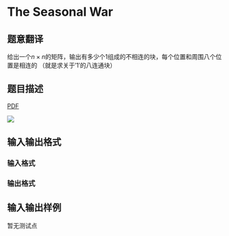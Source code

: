 # The Seasonal War

## 题意翻译

给出一个$n\times n$的矩阵，输出有多少个1组成的不相连的块，每个位置和周围八个位置是相连的 （就是求关于$'1'$的八连通块）

## 题目描述

[problemUrl]: https://uva.onlinejudge.org/index.php?option=com_onlinejudge&Itemid=8&category=5&page=show_problem&problem=288

[PDF](https://uva.onlinejudge.org/external/3/p352.pdf)

![](https://cdn.luogu.com.cn/upload/vjudge_pic/UVA352/11a8472ae317bba339bab9c8d1a01e567fd06a62.png)

## 输入输出格式

### 输入格式

### 输出格式

## 输入输出样例

暂无测试点

